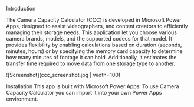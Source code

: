 Introduction

The Camera Capacity Calculator (CCC) is developed in Microsoft Power Apps, designed to assist videographers, and content creators to efficiently managing their storage needs. This application let you choose various camera brands, models, and the supported codecs for that model. It provides flexibility by enabling calculations based on duration (seconds, minutes, hours) or by specifying the memory card capacity to determine how many minutes of footage it can hold. Additionally, it estimates the transfer time required to move data from one storage type to another.

![Screenshot](ccc_screenshot.jpg | width=100)

Installation
This app is built with Microsoft Power Apps. To use Camera Capacity Calculator you can import it into your own Power Apps environment.
